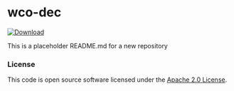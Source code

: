 
# wco-dec

 [ ![Download](https://api.bintray.com/packages/hmrc/releases/wco-dec/images/download.svg) ](https://bintray.com/hmrc/releases/wco-dec/_latestVersion)

This is a placeholder README.md for a new repository

### License

This code is open source software licensed under the [Apache 2.0 License]("http://www.apache.org/licenses/LICENSE-2.0.html").
